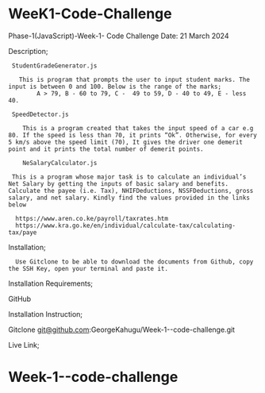 # WeeK1-Code-Challenge

Phase-1(JavaScript)-Week-1- Code Challenge
Date: 21 March 2024

Description;

     StudentGradeGenerator.js 

       This is program that prompts the user to input student marks. The input is between 0 and 100. Below is the range of the marks;
            A > 79, B - 60 to 79, C -  49 to 59, D - 40 to 49, E - less 40.

     SpeedDetector.js

        This is a program created that takes the input speed of a car e.g 80. If the speed is less than 70, it prints “Ok”. Otherwise, for every 5 km/s above the speed limit (70), It gives the driver one demerit point and it prints the total number of demerit points.
    
        NeSalaryCalculator.js

     This is a program whose major task is to calculate an individual’s Net Salary by getting the inputs of basic salary and benefits. Calculate the payee (i.e. Tax), NHIFDeductions, NSSFDeductions, gross salary, and net salary. Kindly find the values provided in the links below 
      
      https://www.aren.co.ke/payroll/taxrates.htm
      https://www.kra.go.ke/en/individual/calculate-tax/calculating-tax/paye

 Installation;

      Use Gitclone to be able to download the documents from Github, copy the SSH Key, open your terminal and paste it. 
      
Installation Requirements;

GitHub

Installation Instruction;

Gitclone git@github.com:GeorgeKahugu/Week-1--code-challenge.git

Live Link;





      
# Week-1--code-challenge
